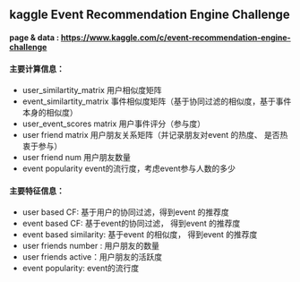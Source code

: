 ## kaggle  Event Recommendation Engine Challenge

#### page & data : https://www.kaggle.com/c/event-recommendation-engine-challenge

#### 主要计算信息：

- user_similartity_matrix  用户相似度矩阵
- event_similartity_matrix  事件相似度矩阵（基于协同过滤的相似度，基于事件本身的相似度）
- user_event_scores matrix  用户事件评分（参与度）
- user friend matrix  用户朋友关系矩阵（并记录朋友对event 的热度、 是否热衷于参与）
- user friend num  用户朋友数量
- event popularity  event的流行度，考虑event参与人数的多少

#### 主要特征信息：

- user based CF: 基于用户的协同过滤，得到event 的推荐度
- event based CF: 基于event的协同过滤， 得到event 的推荐度
- event based similarity: 基于event 的相似度， 得到event 的推荐度
- user friends number : 用户朋友的数量
- user friends active：用户朋友的活跃度
- event popularity: event的流行度



